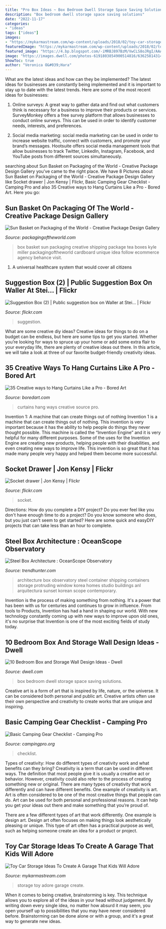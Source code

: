 ```yaml
---
title: "Pro Box Ideas ~ Box Bedroom Dwell Storage Space Saving Solutions"
description: "Box bedroom dwell storage space saving solutions"
date: "2022-11-17"
categories:
- "ideas"
tags: ["ideas"]
images:
- "https://mykarmastream.com/wp-content/uploads/2018/02/toy-car-storage-11-.jpg"
featuredImage: "https://mykarmastream.com/wp-content/uploads/2018/02/toy-car-storage-11-.jpg"
featured_image: "https://4.bp.blogspot.com/-iMRBJ897BzM/VwCLS8oJRgI/AAAAAAADnhI/lE4mYsKmVfwrpF7M0Xb8YyEGSyfL3E02Q/s1600/Kyle%2BMiller%2BCreative-076-Edit-1.jpg"
image: "https://images.dwell.com/photos-6191803854900514816/6362581431428263936-large/a-conversion-with-space-saving-solutions-in-paris.jpg"
ShowToc: true
author: "Veronica O&#039;Hara"
---
```



What are the latest ideas and how can they be implemented?
The latest ideas for businesses are constantly being implemented and it is important to stay up to date with the latest trends. Here are some of the most recent ideas for businesses:
1. Online surveys: A great way to gather data and find out what customers think is necessary for a business to improve their products or services. SurveyMonkey offers a free survey platform that allows businesses to conduct online surveys. This can be used in order to identify customer needs, interests, and preferences.

2. Social media marketing: social media marketing can be used in order to increase website traffic, connect with customers, and promote your brand’s messages. Hootsuite offers social media management tools that allow businesses to track Twitter, LinkedIn, Instagram, Facebook, and YouTube posts from different sources simultaneously.

	

		
searching about Sun Basket on Packaging of the World - Creative Package Design Gallery you've came to the right place. We have 8 Pictures about Sun Basket on Packaging of the World - Creative Package Design Gallery like Socket drawer | Jon Kensy | Flickr, Basic Camping Gear Checklist - Camping Pro and also 35 Creative ways to Hang Curtains Like a Pro - Bored Art. Here you go:
		
    
## Sun Basket On Packaging Of The World - Creative Package Design Gallery

<img loading=lazy src="https://4.bp.blogspot.com/-iMRBJ897BzM/VwCLS8oJRgI/AAAAAAADnhI/lE4mYsKmVfwrpF7M0Xb8YyEGSyfL3E02Q/s1600/Kyle%2BMiller%2BCreative-076-Edit-1.jpg" onerror="this.onerror=null;this.src='https://tse1.mm.bing.net/th?id=OIP.lGfgajFAQUtq8jxSuuzyPwHaLH&amp;pid=15.1';" alt="Sun Basket on Packaging of the World - Creative Package Design Gallery">

_Source: packagingoftheworld.com_

>box basket sun packaging creative shipping package tea boxes kyle miller packagingoftheworld cardboard unique idea follow ecommerce agency behance visit. 

	

1. A universal healthcare system that would cover all citizens

    
## Suggestion Box (2) | Public Suggestion Box On Waller At Stei… | Flickr

<img loading=lazy src="https://c2.staticflickr.com/4/3228/2313109663_5336b49f60_z.jpg?zz=1" onerror="this.onerror=null;this.src='https://tse2.mm.bing.net/th?id=OIP.E9IpQ5cJ-gPMaEPntg1soAHaJI&amp;pid=15.1';" alt="Suggestion Box (2) | Public suggestion box on Waller at Stei… | Flickr">

_Source: flickr.com_

>suggestion. 

	

What are some creative diy ideas?
Creative ideas for things to do on a budget can be endless, but here are some tips to get you started. Whether you’re looking for ways to spruce up your home or add some extra flair to your everyday life, there are plenty of creative ideas out there. In this article, we will take a look at three of our favorite budget-friendly creativity ideas.

    
## 35 Creative Ways To Hang Curtains Like A Pro - Bored Art

<img loading=lazy src="http://www.boredart.com/wp-content/uploads/2017/08/Creative-ways-to-Hang-Curtains-4.jpg" onerror="this.onerror=null;this.src='https://tse4.mm.bing.net/th?id=OIP.dBjSGkxrLKddCApu0vcf0AHaKK&amp;pid=15.1';" alt="35 Creative ways to Hang Curtains Like a Pro - Bored Art">

_Source: boredart.com_

>curtains hang ways creative source pro. 

	

Invention 1: A machine that can create things out of nothing
Invention 1 is a machine that can create things out of nothing. This invention is very important because it has the ability to help people do things they never thought possible. This machine is called the “Invention Engine” and it is very helpful for many different purposes. Some of the uses for the Invention Engine are creating new products, helping people with their disabilities, and even creating new ways to improve life. This invention is so great that it has made many people very happy and helped them become more successful.

    
## Socket Drawer | Jon Kensy | Flickr

<img loading=lazy src="https://c1.staticflickr.com/9/8197/8187241468_73f0fbd3d5_b.jpg" onerror="this.onerror=null;this.src='https://tse3.mm.bing.net/th?id=OIP.dcHz4FVbI6GvLG4Su4YVSQHaE8&amp;pid=15.1';" alt="Socket drawer | Jon Kensy | Flickr">

_Source: flickr.com_

>socket. 

	

Directions: How do you complete a DIY project?
Do you ever feel like you don't have enough time to do a project? Do you know someone who does, but you just can't seem to get started? Here are some quick and easyDIY projects that can take less than an hour to complete.

    
## Steel Box Architecture : OceanScope Observatory

<img loading=lazy src="http://cdn.trendhunterstatic.com/thumbs/oceanscope-observatory.jpeg" onerror="this.onerror=null;this.src='https://tse2.mm.bing.net/th?id=OIP.fcIO6-75D2f-oV9yzL6SgAHaGH&amp;pid=15.1';" alt="Steel Box Architecture : OceanScope Observatory">

_Source: trendhunter.com_

>architecture box observatory steel container shipping containers storage protruding window korea homes studio buildings anl arquitectura sunset korean scope contemporary. 

	

Invention is the process of making something from nothing. It's a power that has been with us for centuries and continues to grow in influence. From tools to Products, Invention has had a hand in shaping our world. With new technology constantly coming up with new ways to improve upon old ones, it's no surprise that Invention is one of the most exciting fields of study today.

    
## 10 Bedroom Box And Storage Wall Design Ideas - Dwell

<img loading=lazy src="https://images.dwell.com/photos-6191803854900514816/6362581431428263936-large/a-conversion-with-space-saving-solutions-in-paris.jpg" onerror="this.onerror=null;this.src='https://tse1.mm.bing.net/th?id=OIP.OE9MLs_gdEPyc4aT3R3_bgHaE8&amp;pid=15.1';" alt="10 Bedroom Box and Storage Wall Design Ideas - Dwell">

_Source: dwell.com_

>box bedroom dwell storage space saving solutions. 

	

Creative art is a form of art that is inspired by life, nature, or the universe. It can be considered both personal and public art. Creative artists often use their own perspective and creativity to create works that are unique and inspiring.

    
## Basic Camping Gear Checklist - Camping Pro

<img loading=lazy src="https://campingpro.org/wp-content/uploads/2019/09/thumb_WcVkPyj4STk-1200x675.jpg" onerror="this.onerror=null;this.src='https://tse2.mm.bing.net/th?id=OIP.dXJEMJCcS43sR1r0lQv14wHaEK&amp;pid=15.1';" alt="Basic Camping Gear Checklist - Camping Pro">

_Source: campingpro.org_

>checklist. 

	

Types of creativity: How do different types of creativity work and what benefits can they bring?
Creativity is a term that can be used in different ways. The definition that most people give it is usually a creative act or behavior. However, creativity could also refer to the process of creating something new or original. There are many types of creativity that work differently and can have different benefits. 
One example of creativity is art. Art is often considered to be one of the most creative things that people can do. Art can be used for both personal and professional reasons. It can help you get your ideas out there and make something that you’re proud of. 

There are a few different types of art that work differently. One example is design art. Design art often focuses on making things look aesthetically pleasing or unique. This type of art often has a practical purpose as well, such as helping someone create an idea for a product or project.

    
## Toy Car Storage Ideas To Create A Garage That Kids Will Adore

<img loading=lazy src="https://mykarmastream.com/wp-content/uploads/2018/02/toy-car-storage-11-.jpg" onerror="this.onerror=null;this.src='https://tse4.mm.bing.net/th?id=OIP.C8jHUrACzw9u25ueivmjtQHaKa&amp;pid=15.1';" alt="Toy Car Storage Ideas To Create A Garage That Kids Will Adore">

_Source: mykarmastream.com_

>storage toy adore garage create. 

	

When it comes to being creative, brainstorming is key. This technique allows you to explore all of the ideas in your head without judgement. By writing down every single idea, no matter how absurd it may seem, you open yourself up to possibilities that you may have never considered before. Brainstorming can be done alone or with a group, and it's a great way to generate new ideas.


